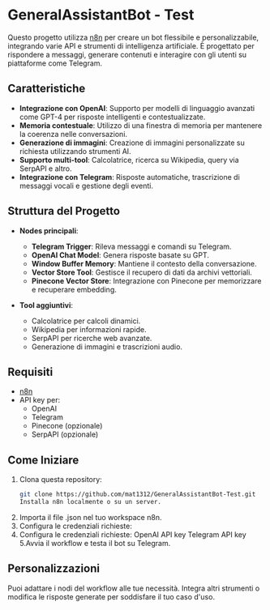 # GeneralAssistantBot - Test

Questo progetto utilizza [n8n](https://n8n.io/) per creare un bot flessibile e personalizzabile, integrando varie API e strumenti di intelligenza artificiale. È progettato per rispondere a messaggi, generare contenuti e interagire con gli utenti su piattaforme come Telegram.

## Caratteristiche

- **Integrazione con OpenAI**: Supporto per modelli di linguaggio avanzati come GPT-4 per risposte intelligenti e contestualizzate.
- **Memoria contestuale**: Utilizzo di una finestra di memoria per mantenere la coerenza nelle conversazioni.
- **Generazione di immagini**: Creazione di immagini personalizzate su richiesta utilizzando strumenti AI.
- **Supporto multi-tool**: Calcolatrice, ricerca su Wikipedia, query via SerpAPI e altro.
- **Integrazione con Telegram**: Risposte automatiche, trascrizione di messaggi vocali e gestione degli eventi.

## Struttura del Progetto

- **Nodes principali**:
  - **Telegram Trigger**: Rileva messaggi e comandi su Telegram.
  - **OpenAI Chat Model**: Genera risposte basate su GPT.
  - **Window Buffer Memory**: Mantiene il contesto della conversazione.
  - **Vector Store Tool**: Gestisce il recupero di dati da archivi vettoriali.
  - **Pinecone Vector Store**: Integrazione con Pinecone per memorizzare e recuperare embedding.

- **Tool aggiuntivi**:
  - Calcolatrice per calcoli dinamici.
  - Wikipedia per informazioni rapide.
  - SerpAPI per ricerche web avanzate.
  - Generazione di immagini e trascrizioni audio.

## Requisiti

- [n8n](https://n8n.io/)
- API key per:
  - OpenAI
  - Telegram
  - Pinecone (opzionale)
  - SerpAPI (opzionale)

## Come Iniziare

1. Clona questa repository:
   ```bash
   git clone https://github.com/mat1312/GeneralAssistantBot-Test.git
   Installa n8n localmente o su un server.
2. Importa il file .json nel tuo workspace n8n.
3. Configura le credenziali richieste:
4. Configura le credenziali richieste:
OpenAI API key
Telegram API key
5.Avvia il workflow e testa il bot su Telegram.

## Personalizzazioni
Puoi adattare i nodi del workflow alle tue necessità.
Integra altri strumenti o modifica le risposte generate per soddisfare il tuo caso d'uso.

